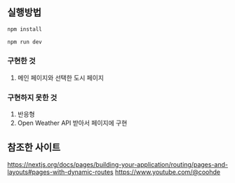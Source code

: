 ## 실행방법

```bash
npm install
```

```bash
npm run dev
```

### 구현한 것

1. 메인 페이지와 선택한 도시 페이지

### 구현하지 못한 것

1. 반응형
2. Open Weather API 받아서 페이지에 구현

## 참조한 사이트

https://nextjs.org/docs/pages/building-your-application/routing/pages-and-layouts#pages-with-dynamic-routes
https://www.youtube.com/@coohde

